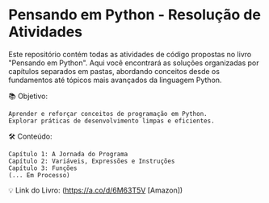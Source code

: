 # Pensando em Python - Resolução de Atividades

Este repositório contém todas as atividades de código propostas no livro "Pensando em Python". Aqui você encontrará as soluções organizadas por capítulos separados em pastas, abordando conceitos desde os fundamentos até tópicos mais avançados da linguagem Python.

📚 Objetivo:

    Aprender e reforçar conceitos de programação em Python.
    Explorar práticas de desenvolvimento limpas e eficientes.

🛠️ Conteúdo:

    Capítulo 1: A Jornada do Programa
    Capítulo 2: Variáveis, Expressões e Instruções
    Capítulo 3: Funções
    (... Em Processo)
    

💡 Link do Livro:
(https://a.co/d/6M63T5V [Amazon])
